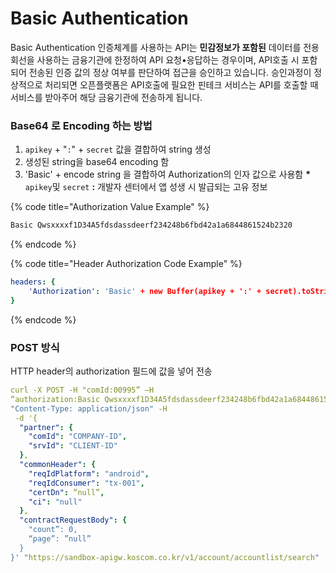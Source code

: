 # Basic Authentication

Basic Authentication 인증체계를 사용하는 API는 **민감정보가 포함된** 데이터를 전용회선을 사용하는 금융기관에 한정하여 API 요청•응답하는 경우이며, API호출 시 포함되어 전송된 인증 값의 정상 여부를 판단하여 접근을 승인하고 있습니다. 승인과정이 정상적으로 처리되면 오픈플랫폼은 API호출에 필요한 핀테크 서비스는 API를 호출할 때 서비스를 받아주어 해당 금융기관에 전송하게 됩니다. 

### 

### Base64 로 Encoding 하는 방법

1.   `apikey` +  "`:`" + `secret` 값을 결합하여 string 생성
2.   생성된 string을 base64 encoding 함
3.   'Basic' + encode string 을 결합하여 Authorization의 인자 값으로 사용함    **\***   `apikey`및 `secret` **:**  개발자 센터에서 앱 성생 시 발급되는 고유 정보

{% code title="Authorization Value Example" %}
```swift
Basic Qwsxxxxf1D34A5fdsdassdeerf234248b6fbd42a1a6844861524b2320
```
{% endcode %}

{% code title="Header Authorization Code Example" %}
```yaml
headers: {
    'Authorization': 'Basic' + new Buffer(apikey + ':' + secret).toString('base64')
}
```
{% endcode %}



### POST 방식

HTTP header의 authorization 필드에 값을 넣어 전송

```yaml
curl -X POST -H "comId:00995” –H 
“authorization:Basic Qwsxxxxf1D34A5fdsdassdeerf234248b6fbd42a1a6844861524b2320” -H 
"Content-Type: application/json" -H
 -d '{
  "partner": {
    "comId": "COMPANY-ID",
    "srvId": "CLIENT-ID"
  },
  "commonHeader": {
    "reqIdPlatform": "android",
    "reqIdConsumer": "tx-001",
    "certDn": “null”,
    "ci": "null"
  },
  "contractRequestBody": {
    "count”: 0,
    “page”: ”null”
  }
}' "https://sandbox-apigw.koscom.co.kr/v1/account/accountlist/search"
```





